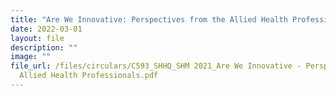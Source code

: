 ```yaml
---
title: "Are We Innovative: Perspectives from the Allied Health Professionals (AHP)"
date: 2022-03-01
layout: file
description: ""
image: ""
file_url: /files/circulars/C593_SHHQ_SHM 2021_Are We Innovative - Perspectives from The
  Allied Health Professionals.pdf
---
```

